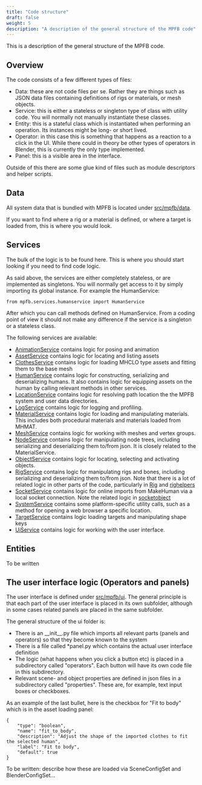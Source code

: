 ```yaml
---
title: "Code structure"
draft: false
weight: 5
description: "A description of the general structure of the MPFB code"
---
```


This is a description of the general structure of the MPFB code.

## Overview

The code consists of a few different types of files:

* Data: these are not code files per se. Rather they are things such as JSON data files containing definitions of rigs or materials, or mesh objects.
* Service: this is either a stateless or singleton type of class with utility code. You will normally not manually instantiate these classes.
* Entity: this is a stateful class which is instantiated when performing an operation. Its instances might be long- or short lived. 
* Operator: in this case this is something that happens as a reaction to a click in the UI. While there could in theory be other types of operators in Blender, this is currently the only type implemented.
* Panel: this is a visible area in the interface. 

Outside of this there are some glue kind of files such as module descriptors and helper scripts. 

## Data

All system data that is bundled with MPFB is located under [src/mpfb/data](https://github.com/makehumancommunity/mpfb2/tree/master/src/mpfb/data). 

If you want to find where a rig or a material is defined, or where a target is loaded from, this is where you would look.

## Services

The bulk of the logic is to be found here. This is where you should start looking if you need to find code logic.

As said above, the services are either completely stateless, or are implemented as singletons. You will normally 
get access to it by simply importing its global instance. For example the HumanService:

    from mpfb.services.humanservice import HumanService
    
After which you can call methods defined on HumanService. From a coding point of view it should not make any
difference if the service is a singleton or a stateless class.

The following services are available:

* [AnimationService](https://github.com/makehumancommunity/mpfb2/blob/master/src/mpfb/services/assetservice.py) contains logic for posing and animation
* [AssetService](https://github.com/makehumancommunity/mpfb2/blob/master/src/mpfb/services/assetservice.py) contains logic for locating and listing assets
* [ClothesService](https://github.com/makehumancommunity/mpfb2/blob/master/src/mpfb/services/clothesservice.py) contains logic for loading MHCLO type assets and fitting them to the base mesh
* [HumanService](https://github.com/makehumancommunity/mpfb2/blob/master/src/mpfb/services/humanservice.py) contains logic for constructing, serializing and deserializing humans.
It also contains logic for equipping assets on the human by calling relevant methods in other services.
* [LocationService](https://github.com/makehumancommunity/mpfb2/blob/master/src/mpfb/services/locationservice.py) contains logic for resolving path location the the MPFB system and user data directories.
* [LogService](https://github.com/makehumancommunity/mpfb2/blob/master/src/mpfb/services/logservice.py) contains logic for logging and profiling. 
* [MaterialService](https://github.com/makehumancommunity/mpfb2/blob/master/src/mpfb/services/materialservice.py) contains logic for loading and manipulating materials. This includes both 
procedural materials and materials loaded from MHMAT.
* [MeshService](https://github.com/makehumancommunity/mpfb2/blob/master/src/mpfb/services/meshservice.py) contains logic for working with meshes and vertex groups. 
* [NodeService](https://github.com/makehumancommunity/mpfb2/blob/master/src/mpfb/services/nodeservice.py) contains logic for manipulating node trees, including serializing and deserializing them to/from json. It is closely related to the MaterialService.
* [ObjectService](https://github.com/makehumancommunity/mpfb2/blob/master/src/mpfb/services/objectservice.py) contains logic for locating, selecting and activating objects. 
* [RigService](https://github.com/makehumancommunity/mpfb2/blob/master/src/mpfb/services/rigservice.py) contains logic for manipulating rigs and bones, including serializing and deserializing them to/from json. Note that there is a lot of related logic in other parts of the code, particularly in [Rig](https://github.com/makehumancommunity/mpfb2/blob/master/src/mpfb/entities/rig.py)
and [righelpers](https://github.com/makehumancommunity/mpfb2/tree/master/src/mpfb/services/righelpers)
* [SocketService](https://github.com/makehumancommunity/mpfb2/blob/master/src/mpfb/services/socketservice.py) contains logic for online imports from MakeHuman via a local socket connection. Note the 
related logic in [socketobject](https://github.com/makehumancommunity/mpfb2/tree/master/src/mpfb/entities/socketobject)
* [SystemService](https://github.com/makehumancommunity/mpfb2/blob/master/src/mpfb/services/systemservice.py) contains some platform-specific utility calls, such as a method for opening a web browser 
a specific location.
* [TargetService](https://github.com/makehumancommunity/mpfb2/blob/master/src/mpfb/services/targetservice.py) contains logic loading targets and manipulating shape keys
* [UiService](https://github.com/makehumancommunity/mpfb2/blob/master/src/mpfb/services/uiservice.py) contains logic for working with the user interface.

## Entities

To be written

## The user interface logic (Operators and panels)

The user interface is defined under [src/mpfb/ui](https://github.com/makehumancommunity/mpfb2/tree/master/src/mpfb/ui). The general principle is 
that each part of the user interface is placed in its own subfolder, although in some cases related panels are placed in the same subfolder.

The general structure of the ui folder is:

* There is an \_\_init\_\_.py file which imports all relevant parts (panels and operators) so that they become known to the system
* There is a file called *panel.py which contains the actual user interface definition
* The logic (what happens when you click a button etc) is placed in a subdirectory called "operators". Each button will have its own code file in this subdirectory.
* Relevant scene- and object properties are defined in json files in a subdirectory called "properties". These are, for example, text input boxes or checkboxes. 

As an example of the last bullet, here is the checkbox for "Fit to body" which is in the asset loading panel:

```
{
    "type": "boolean",
    "name": "fit_to_body",
    "description": "Adjust the shape of the imported clothes to fit the selected human",
    "label": "Fit to body",
    "default": true
}
```

To be written: describe how these are loaded via SceneConfigSet and BlenderConfigSet...

